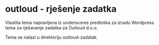 # outloud - rješenje zadatka
Vlastita tema napravljena iz underscores predloška za izradu Wordpress tema za rješavanje zadatka za Outloud d.o.o.

Tema se nalazi u direktoriju outloud-zadatak.
